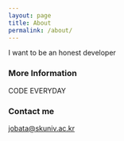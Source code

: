 ```yaml
---
layout: page
title: About
permalink: /about/
---
```


I want to be an honest developer

### More Information

CODE EVERYDAY

### Contact me

[jobata@skuniv.ac.kr](jobata@skuniv.ac.kr)